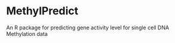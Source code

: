 # MethylPredict
An R package for predicting gene activity level for single cell DNA Methylation data
